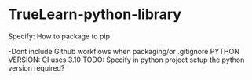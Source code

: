 # TrueLearn-python-library

Specify:
How to package to pip

-Dont include Github workflows when packaging/or .gitignore
PYTHON VERSION:
CI uses 3.10 
TODO:
Specify in python project setup the python version required?
